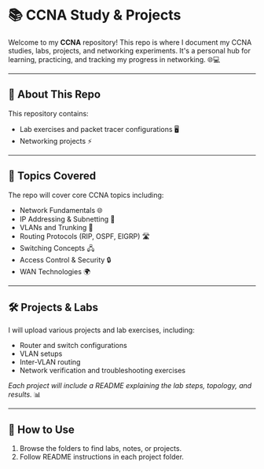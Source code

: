 # 📚 CCNA Study & Projects

Welcome to my **CCNA** repository! This repo is where I document my CCNA studies, labs, projects, and networking experiments. It's a personal hub for learning, practicing, and tracking my progress in networking. 🌐💻

---

## 🚀 About This Repo
This repository contains:
- Lab exercises and packet tracer configurations 🖥️
- Networking projects ⚡

---

## 📝 Topics Covered
The repo will cover core CCNA topics including:
- Network Fundamentals 🌐
- IP Addressing & Subnetting 🧮
- VLANs and Trunking 🔗
- Routing Protocols (RIP, OSPF, EIGRP) 🛣️
- Switching Concepts 🖧
- Access Control & Security 🔒
- WAN Technologies 🌍

---

## 🛠️ Projects & Labs
I will upload various projects and lab exercises, including:
- Router and switch configurations
- VLAN setups
- Inter-VLAN routing
- Network verification and troubleshooting exercises

*Each project will include a README explaining the lab steps, topology, and results.* 📊

---

## 📌 How to Use
1. Browse the folders to find labs, notes, or projects.
2. Follow README instructions in each project folder.
